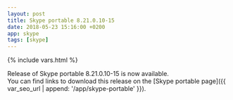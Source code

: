 ```yaml
---
layout: post
title: Skype portable 8.21.0.10-15
date: 2018-05-23 15:16:00 +0200
app: skype
tags: [skype]
---
```

{% include vars.html %}

Release of Skype portable 8.21.0.10-15 is now available.<br />
You can find links to download this release on the [Skype portable page]({{ var_seo_url | append: '/app/skype-portable' }}).